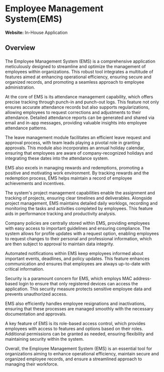 

# Employee Management System(EMS)

**Website:** In-House Application 

## Overview

<h3></h3>
<p>
The Employee Management System (EMS) is a comprehensive application meticulously designed to streamline and optimize the management of employees within organizations. This robust tool integrates a multitude of features aimed at enhancing operational efficiency, ensuring secure and organized records, and promoting a seamless approach to employee administration.

At the core of EMS is its attendance management capability, which offers precise tracking through punch-in and punch-out logs. This feature not only ensures accurate attendance records but also supports regularizations, allowing employees to request corrections and adjustments to their attendance. Detailed attendance reports can be generated and shared via email and in-app messages, providing valuable insights into employee attendance patterns.

The leave management module facilitates an efficient leave request and approval process, with team leads playing a pivotal role in granting approvals. This module also incorporates an annual holiday calendar, ensuring that employees are aware of company-recognized holidays and integrating these dates into the attendance system.

EMS also excels in managing rewards and redemptions, promoting a positive and motivating work environment. By tracking rewards and the redemption process, EMS helps maintain a record of employee achievements and incentives.

The system's project management capabilities enable the assignment and tracking of projects, ensuring clear timelines and deliverables. Alongside project management, EMS maintains detailed daily worklogs, recording and monitoring the tasks and activities completed by employees. This feature aids in performance tracking and productivity analysis.

Company policies are centrally stored within EMS, providing employees with easy access to important guidelines and ensuring compliance. The system allows for profile updates with a request option, enabling employees to request changes to their personal and professional information, which are then subject to approval to maintain data integrity.

Automated notifications within EMS keep employees informed about important events, deadlines, and policy updates. This feature enhances communication and ensures that employees are always up-to-date with critical information.

Security is a paramount concern for EMS, which employs MAC address-based login to ensure that only registered devices can access the application. This security measure protects sensitive employee data and prevents unauthorized access.

EMS also efficiently handles employee resignations and inactivations, ensuring that these processes are managed smoothly with the necessary documentation and approvals.

A key feature of EMS is its role-based access control, which provides employees with access to features and options based on their roles. Additional permissions can be granted as needed, ensuring flexibility and maintaining security within the system.

Overall, the Employee Management System (EMS) is an essential tool for organizations aiming to enhance operational efficiency, maintain secure and organized employee records, and ensure a streamlined approach to managing their workforce.
</p>
